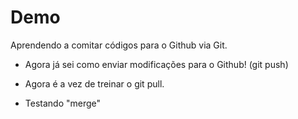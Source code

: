 # Demo

Aprendendo a comitar códigos para o Github via Git.
 
- Agora já sei como enviar modificações para o Github! (git push)

- Agora é a vez de treinar o git pull.

* Testando "merge"
